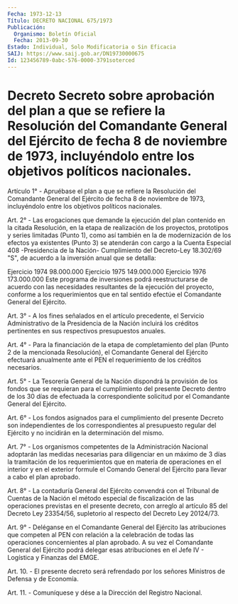 ```yaml
---
Fecha: 1973-12-13
Título: DECRETO NACIONAL 675/1973
Publicación:
  Organismo: Boletín Oficial
  Fecha: 2013-09-30
Estado: Individual, Solo Modificatoria o Sin Eficacia
SAIJ: https://www.saij.gob.ar/DN19730000675
Id: 123456789-0abc-576-0000-3791soterced
---
```

# Decreto Secreto sobre aprobación del plan a que se refiere la Resolución del Comandante General del Ejército de fecha 8 de noviembre de 1973, incluyéndolo entre los objetivos políticos nacionales.

<a id="1"></a>
Artículo 1° - Apruébase el plan a que se refiere la Resolución del Comandante General del Ejército de fecha 8 de noviembre de 1973, incluyéndolo entre los objetivos políticos nacionales.

<a id="2"></a>
Art. 2° - Las erogaciones que demande la ejecución del plan contenido en la citada Resolución, en la etapa de realización de los proyectos, prototipos y series limitadas (Punto 1), como así también en la de modernización de los efectos ya existentes (Punto 3) se atenderán con cargo a la Cuenta Especial 408 -Presidencia de la Nación- Cumplimiento del    Decreto-Ley 18.302/69 "S", de acuerdo a la inversión anual que se detalla:

Ejercicio 1974 98.000.000 Ejercicio 1975 149.000.000 Ejercicio 1976 173.000.000 Este programa de inversiones podrá reestructurarse de acuerdo con las necesidades resultantes de la ejecución del proyecto, conforme a los requerimientos que en tal sentido efectúe el Comandante General del Ejército.

<a id="3"></a>
Art. 3° - A los fines señalados en el artículo precedente, el Servicio Administrativo de la Presidencia de la Nación incluirá los créditos pertinentes en sus respectivos presupuestos anuales.

<a id="4"></a>
Art. 4° - Para la financiación de la etapa de completamiento del plan (Punto 2 de la mencionada  Resolución), el Comandante General del Ejército efectuará anualmente ante el PEN el requerimiento de los créditos necesarios.

<a id="5"></a>
Art. 5° - La Tesorería General de la Nación dispondrá la provisión de los fondos que se requieran para el cumplimiento del presente Decreto dentro de los 30 días de efectuada la correspondiente solicitud por el Comandante General del Ejército.

<a id="6"></a>
Art. 6° - Los fondos asignados para el cumplimiento del presente    Decreto son independientes de los correspondientes al presupuesto regular del Ejército y no incidirán en la determinación del mismo.

<a id="7"></a>
Art. 7° - Los organismos competentes de la Administración Nacional adoptarán las medidas necesarias para diligenciar en un máximo de 3 días la tramitación de los requerimientos que en materia de operaciones en el interior y en el exterior formule el Comando General del Ejército para llevar a cabo el plan aprobado.

<a id="8"></a>
Art. 8° - La contaduría General del Ejército convendrá con el Tribunal de Cuentas de la Nación el método especial de fiscalización de las operaciones previstas en el presente    decreto, con arreglo al artículo 85 del Decreto Ley 23354/56, supletorio al respecto del Decreto Ley 20124/73.

<a id="9"></a>
Art. 9° - Deléganse en el Comandante General del Ejército las atribuciones que competen al PEN con relación a la celebración de todas las operaciones concernientes al plan aprobado. A su vez el Comandante General del Ejército podrá delegar esas atribuciones en el Jefe IV - Logística y Finanzas del EMGE.

<a id="10"></a>
Art. 10. - El presente decreto será refrendado por los señores Ministros de Defensa y de Economía.

<a id="11"></a>
Art. 11. - Comuníquese y dése a la Dirección del Registro Nacional.